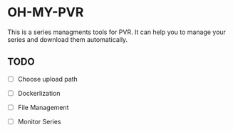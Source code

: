 # OH-MY-PVR

This is a series managments tools for PVR. It can help you to manage your series and download them automatically.

## TODO

- [ ] Choose upload path
- [ ] Dockerlization
- [ ] File Management
- [ ] Monitor Series

